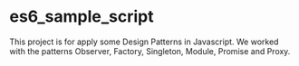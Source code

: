 # es6_sample_script
This project is for apply some Design Patterns in Javascript.
We worked with the patterns Observer, Factory, Singleton, Module, Promise and Proxy.
 